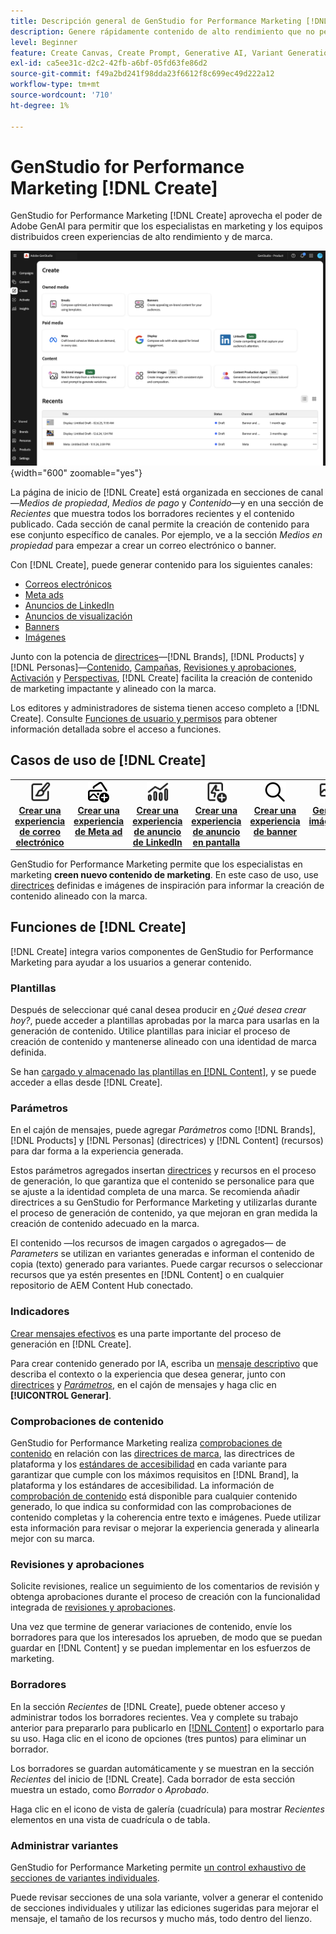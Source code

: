 ```yaml
---
title: Descripción general de GenStudio for Performance Marketing [!DNL Create]
description: Genere rápidamente contenido de alto rendimiento que no pertenezca a la marca con IA generativa en Adobe GenStudio for Performance Marketing [!DNL Create].
level: Beginner
feature: Create Canvas, Create Prompt, Generative AI, Variant Generation, Content Generation
exl-id: ca5ee31c-d2c2-42fb-a6bf-05fd63fe86d2
source-git-commit: f49a2bd241f98dda23f6612f8c699ec49d222a12
workflow-type: tm+mt
source-wordcount: '710'
ht-degree: 1%

---
```


# GenStudio for Performance Marketing [!DNL Create]

GenStudio for Performance Marketing [!DNL Create] aprovecha el poder de Adobe GenAI para permitir que los especialistas en marketing y los equipos distribuidos creen experiencias de alto rendimiento y de marca.

![Crear página principal](/help/assets/create-home.png){width="600" zoomable="yes"}

La página de inicio de [!DNL Create] está organizada en secciones de canal—_Medios de propiedad_, _Medios de pago_ y _Contenido_—y en una sección de _Recientes_ que muestra todos los borradores recientes y el contenido publicado. Cada sección de canal permite la creación de contenido para ese conjunto específico de canales. Por ejemplo, ve a la sección _Medios en propiedad_ para empezar a crear un correo electrónico o banner.

Con [!DNL Create], puede generar contenido para los siguientes canales:

* [Correos electrónicos](email-experiences.md)
* [Meta ads](meta-experiences.md)
* [Anuncios de LinkedIn](linkedin-experiences.md)
* [Anuncios de visualización](display-ad-experiences.md)
* [Banners](banner-experiences.md)
* [Imágenes](generate-assets.md)

Junto con la potencia de [directrices](/help/user-guide/guidelines/overview.md)—[!DNL Brands], [!DNL Products] y [!DNL Personas]—[Contenido](/help/user-guide/content/overview.md), [Campañas](/help/user-guide/campaigns/overview.md), [Revisiones y aprobaciones](/help/user-guide/approvals/overview.md), [Activación](/help/user-guide/activation/overview.md) y [Perspectivas](/help/user-guide/insights/overview.md), [!DNL Create] facilita la creación de contenido de marketing impactante y alineado con la marca.

Los editores y administradores de sistema tienen acceso completo a [!DNL Create]. Consulte [Funciones de usuario y permisos](/help/user-guide/user-roles.md) para obtener información detallada sobre el acceso a funciones.

## Casos de uso de [!DNL Create]

<table style="table-layout:fixed">
<tr style="border: 0;">
   <td align="center" valign="top" width="100">
      <a href="/help/user-guide/create/create-email-experience.md">
      <img alt="Crear contenido nuevo" src="../../assets/icons/icon-create.svg" width="35">
      </a>
      <div>
         <a href="/help/user-guide/create/create-email-experience.md">
         <strong>Crear una experiencia de correo electrónico</strong>
         </a>
      </div>
   </td>
   <td align="center" valign="top" width="100">
      <a href="/help/user-guide/create/create-meta-ad.md">
      <img alt="Crear una experiencia de Meta ad" src="../../assets/icons/icon-addContent.png" width="35">
      </a>
      <div>
         <a href="/help/user-guide/create/create-meta-ad.md">
         <strong>Crear una experiencia de Meta ad</strong>
         </a>
      </div>
   </td>
   <td align="center" valign="top" width="100">
      <a href="/help/user-guide/create/create-linkedin.md">
      <img alt="Crear una experiencia de publicidad de LinkedIn" src="../../assets/icons/icon-dataAnalytics.svg" width="35">
      </a>
      <div>
         <a href="/help/user-guide/create/create-linkedin.md">
         <strong>Crear una experiencia de anuncio de LinkedIn</strong>
         </a>
      </div>
   </td>
   <td align="center" valign="top" width="100">
      <a href="/help/user-guide/create/create-display-ad.md">
      <img alt="Crear una experiencia de anuncio en pantalla" src="../../assets/icons/icon-addTemplate.svg" width="35">
      </a>
      <div>
         <a href="/help/user-guide/create/create-display-ad.md">
         <strong>Crear una experiencia de anuncio en pantalla</strong>
         </a>
      </div>
   </td>
   <td align="center" valign="top" width="100">
      <a href="/help/user-guide/create/create-banner-experience.md">
      <img alt="Crear una experiencia de banner" src="../../assets/icons/icon-search.png" width="35">
      </a>
      <div>
         <a href="/help/user-guide/create/create-banner-experience.md">
         <strong>Crear una experiencia de banner</strong>
         </a>
      </div>
   </td>
   <td align="center" valign="top" width="100">
      <a href="/help/user-guide/create/generate-assets.md">
      <img alt="Creación de imágenes" src="../../assets/icons/icon-asset.svg" width="35">
      </a>
      <div>
         <a href="/help/user-guide/create/generate-assets.md">
         <strong>Generar imágenes</strong>
         </a>
      </div>
   </td>
</tr>
</table>

GenStudio for Performance Marketing permite que los especialistas en marketing **creen nuevo contenido de marketing**. En este caso de uso, use [directrices](/help/user-guide/guidelines/overview.md) definidas e imágenes de inspiración para informar la creación de contenido alineado con la marca.

## Funciones de [!DNL Create]

[!DNL Create] integra varios componentes de GenStudio for Performance Marketing para ayudar a los usuarios a generar contenido.

### Plantillas

Después de seleccionar qué canal desea producir en _¿Qué desea crear hoy?_, puede acceder a plantillas aprobadas por la marca para usarlas en la generación de contenido. Utilice plantillas para iniciar el proceso de creación de contenido y mantenerse alineado con una identidad de marca definida.

Se han [cargado y almacenado las plantillas en [!DNL Content]](/help/user-guide/content/overview.md), y se puede acceder a ellas desde [!DNL Create].

### Parámetros

En el cajón de mensajes, puede agregar _Parámetros_ como [!DNL Brands], [!DNL Products] y [!DNL Personas] (directrices) y [!DNL Content] (recursos) para dar forma a la experiencia generada.

Estos parámetros agregados insertan [directrices](/help/user-guide/guidelines/overview.md) y recursos en el proceso de generación, lo que garantiza que el contenido se personalice para que se ajuste a la identidad completa de una marca. Se recomienda añadir directrices a su GenStudio for Performance Marketing y utilizarlas durante el proceso de generación de contenido, ya que mejoran en gran medida la creación de contenido adecuado en la marca.

El contenido —los recursos de imagen cargados o agregados— de _Parameters_ se utilizan en variantes generadas e informan el contenido de copia (texto) generado para variantes. Puede cargar recursos o seleccionar recursos que ya estén presentes en [!DNL Content] o en cualquier repositorio de AEM Content Hub conectado.

### Indicadores

[Crear mensajes efectivos](/help/user-guide/effective-prompts.md) es una parte importante del proceso de generación en [!DNL Create].

Para crear contenido generado por IA, escriba un [mensaje descriptivo](/help/user-guide/effective-prompts.md) que describa el contexto o la experiencia que desea generar, junto con [directrices](/help/user-guide/guidelines/overview.md) y [_Parámetros_](#parameters), en el cajón de mensajes y haga clic en **[!UICONTROL Generar]**.

### Comprobaciones de contenido

GenStudio for Performance Marketing realiza [comprobaciones de contenido](/help/user-guide/guidelines/brand-validation.md#content-check-panel) en relación con las [directrices de marca](/help/user-guide/guidelines/brands.md), las directrices de plataforma y los [estándares de accesibilidad](/help/user-guide/guidelines/overview.md#compliance) en cada variante para garantizar que cumple con los máximos requisitos en [!DNL Brand], la plataforma y los estándares de accesibilidad. La información de [comprobación de contenido](/help/user-guide/guidelines/brand-validation.md#content-check-summary) está disponible para cualquier contenido generado, lo que indica su conformidad con las comprobaciones de contenido completas y la coherencia entre texto e imágenes. Puede utilizar esta información para revisar o mejorar la experiencia generada y alinearla mejor con su marca.

### Revisiones y aprobaciones

Solicite revisiones, realice un seguimiento de los comentarios de revisión y obtenga aprobaciones durante el proceso de creación con la funcionalidad integrada de [revisiones y aprobaciones](/help/user-guide/approvals/overview.md).

Una vez que termine de generar variaciones de contenido, envíe los borradores para que los interesados los aprueben, de modo que se puedan guardar en [!DNL Content] y se puedan implementar en los esfuerzos de marketing.

### Borradores

En la sección _Recientes_ de [!DNL Create], puede obtener acceso y administrar todos los borradores recientes. Vea y complete su trabajo anterior para prepararlo para publicarlo en [[!DNL Content]](/help/user-guide/content/overview.md) o exportarlo para su uso. Haga clic en el icono de opciones (tres puntos) para eliminar un borrador.

Los borradores se guardan automáticamente y se muestran en la sección _Recientes_ del inicio de [!DNL Create]. Cada borrador de esta sección muestra un estado, como _Borrador_ o _Aprobado_.

Haga clic en el icono de vista de galería (cuadrícula) para mostrar _Recientes_ elementos en una vista de cuadrícula o de tabla.

### Administrar variantes

GenStudio for Performance Marketing permite [un control exhaustivo de secciones de variantes individuales](/help/user-guide/create/manage-variants.md).

Puede revisar secciones de una sola variante, volver a generar el contenido de secciones individuales y utilizar las ediciones sugeridas para mejorar el mensaje, el tamaño de los recursos y mucho más, todo dentro del lienzo.
